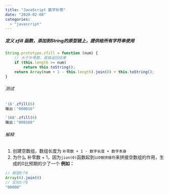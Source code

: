 ```yaml
---
title: "JavaScript 数字补零"
date: "2020-02-08"
categories: 
  - "javascript"
---
```


##### 定义 zfill 函数，添加到String的原型链上，提供给所有字符串使用

```javascript
String.prototype.zfill = function (num) {
    // 大于补零数，直接返回结果
    if (this.length >= num)
        return this.toString();
    return Array(num + 1 - this.length).join(0) + this.toString();
}
```

###### 测试

```javascript
'16'.zfill(6)
输出："000016"

'168'.zfill(6)
输出："000168"
```

###### 解释

1. 创建空数组，数组长度为 `补零数 + 1 - 数字长度 + 数字本身`
2. 为什么 补零数 + 1，因为`jion(0)`函数起到`以0做拼接符`来拼接空数组的作用，生成的0比预期的少了一个 **例如：**

```javascript
// 期望6个0
Array(6).join(0)
// 实际5个0
"00000"
```
